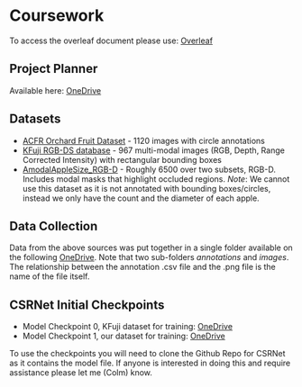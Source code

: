 # Coursework

To access the overleaf document please use: [Overleaf](https://www.overleaf.com/8895935383kvmprmwxdckv#2317ff)

## Project Planner

Available here: [OneDrive](https://uob-my.sharepoint.com/:x:/r/personal/pe22304_bristol_ac_uk/Documents/Gantt%20Template.xlsx?d=w70b98232ed6546a09e9749026d91282d&csf=1&web=1&e=tdqRx1)

## Datasets

- [ACFR Orchard Fruit Dataset](https://data.acfr.usyd.edu.au/ag/treecrops/2016-multifruit/) - 1120 images with circle annotations
- [KFuji RGB-DS database](https://www.grap.udl.cat/en/publications/kfuji-rgb-ds-database/) - 967 multi-modal images (RGB, Depth, Range Corrected Intensity) with rectangular bounding boxes
- [AmodalAppleSize_RGB-D](https://research.wur.nl/en/datasets/amodalapplesizergb-d) - Roughly 6500 over two subsets, RGB-D. Includes modal masks that highlight occluded regions. *Note*: We cannot use this dataset as it is not annotated with bounding boxes/circles, instead we only have the count and the diameter of each apple.

## Data Collection

Data from the above sources was put together in a single folder available on the following [OneDrive](https://uob-my.sharepoint.com/:u:/g/personal/np23992_bristol_ac_uk/EfrxU3YRFs1OjNt0rqRQTkgBtK4NK9F-UZ9a8ZfXhYFVBA?e=ghAuhw). Note that two sub-folders *annotations* and *images*. The relationship between the annotation .csv file and the .png file is the name of the file itself.

## CSRNet Initial Checkpoints

 - Model Checkpoint 0, KFuji dataset for training: [OneDrive](https://uob-my.sharepoint.com/:u:/r/personal/pe22304_bristol_ac_uk/Documents/Machine%20Vision/CSRNet/0model.pth.tar?csf=1&web=1&e=bAdQzu)
 - Model Checkpoint 1, our dataset for training: [OneDrive](https://uob-my.sharepoint.com/:u:/r/personal/pe22304_bristol_ac_uk/Documents/Machine%20Vision/CSRNet/1model.pth.tar?csf=1&web=1&e=Paav2f)

To use the checkpoints you will need to clone the Github Repo for CSRNet as it contains the model file. If anyone is interested in doing this and require assistance please let me (Colm) know.
